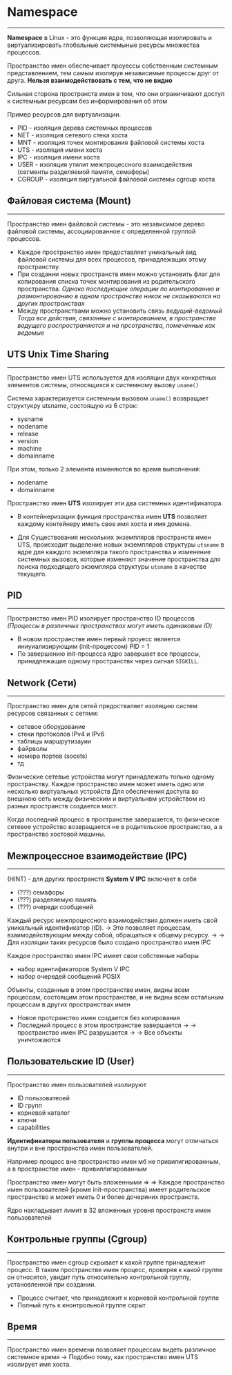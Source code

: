 # Namespace
---
**Namespace** в Linux - это функция ядра, позволяющая изолировать и виртуализировать глобальные системыные ресурсы множества процессов.

Пространство имен обеспечивает проуессы собственным системным представлением, тем самым изолируя независимые процессы друг от друга. **Нельзя взаимодействовать с тем, что не видно**

Сильная сторона пространств имен в том, что они ограничивают доступ к системным ресурсам без информирования об этом 

Пример ресурсов для виртуализации.
- PID - изоляция дерева системных процессов
- NET - изоляция сетевого стека хоста
- MNT - изоляция точек монтирования файловой системы хоста
- UTS - изоляция имени хоста
- IPC - изоляция имени хоста
- USER - изоляция утилит межпроцессного взаимодействия (сегменты разделяемой памяти, семафоры)
- CGROUP - изоляция виртуальной файловой системы cgroup хоста


## Файловая система (Mount)
---
Пространство имен файловой системы - это независимое дерево файловой системы, ассоциированное с определенной группой процессов.
- Каждое пространство имен предоставляет уникальный вид файловой системы для всех процессов, принадлежащих этому пространству.
- При создании новых пространств имен можно установить флаг для копирования списка точек монтирования из родительского пространства. 
  *Однако последующие операции по монтированию и размонтированию в одном пространстве никак не сказываются на других пространствах*
- Между пространствами можно установить связь *ведущий-ведомый*   
  *Тогда все действия, связанные с монтированием, в пространстве ведущего распространяются и на прсотранства, помеченные как ведомые*

## UTS Unix Time Sharing
---
Пространство имен UTS используется для изоляции двух конкретных элементов системы, относящихся к системному вызову `uname()`

Система характеризуется системным вызовом `uname()` 
  возвращает структукру utsname, состоящую из 6 строк:
  - sysname
  - nodename
  - release
  - version
  - machine
  - domainname

При этом, только 2 элемента изменяются во время выполнения:
  - nodename
  - domainname

Пространство имен **UTS**  изолирует эти два системных идентификатора.

- В контейнеризации функция пространства имен **UTS** позволяет каждому контейнеру иметь свое имя хоста и имя домена.

- Для Существования нескольких экземпляров пространств имен UTS, происходит выделение новых экземпляров структуры `utsname` в ядре для каждого экземпляра такого пространства и изменение системных вызовов, которые изменяют значение пространства для поиска подходящего экземпляра структуры `utsname` в качестве текущего.

## PID
---
Пространство имен PID изолирует пространство ID процессов
*(Процессы в различных пространствах могут иметь одинаковые ID)*
- В новом пространстве имен первый проуесс является иниуиализирующим (init-процессом) PID = 1
- По завершению init-процесса ядро завершает все процессы, принадлежащие одному пространствк через сигнал `SIGKILL`.

## Network (Сети)
---
Пространство имен для сетей предостваляет изоляцию систем ресурсов связанных с сетями:
- сетевое оборудование
- стеки протоколов IPv4 и IPv6
- таблицы маршрутизауии
- файрволы
- номера портов (socets)
- тд

Физические сетевые устройства могут принадлежать только одному пространству. 
Каждое пространство имен может иметь одно или несколько виртуальных устройств
  Для обеспечения доступа во внешнюю сеть между физическим и виртуальнвм устройством из разных пространств создается мост.

Когда последний процесс в пространстве завершается, то физическое сетевое устройство возвращается не в родительское пространство, а в пространство хостовой машины.

## Межпроцессное взаимодействие (IPC)
---
(HINT) - для других пространств
**System V IPC** включает в себя
- (???) семафоры
- (???) разделяемую память
- (???) очереди сообщений

Каждый ресурс межпроцессного взаимодействия должен иметь свой уникальный идентификатор (ID).
 -> Это позволяет процессам, взаимодействующим между собой, обращаться к общему ресурсу. ->
 -> Для изоляции таких ресурсов было создано пространство имен IPC

Каждое пространство имен IPC имеет свои собстенные наборы
- набор идентификаторов System V IPC
- набор очередей сообщений POSIX

Объекты, созданные в этом пространстве имен, видны всем процессам, состоящим этом пространстве, и не видны всем остальным процессам в других пространствах имен

- Новое протсранство имен создается без копирования
- Последний процесс в этом пространстве завершается -> 
-> пространство имен IPC разрушается ->
-> Все объекты уничтожаются

## Пользовательские ID (User)
---
Пространство имен пользователей изолируют 
- ID пользоватеоей 
- ID групп
- корневой каталог
- ключи
- capabilities

**Идентификаторы пользователя** и **группы процесса** могут отличаться внутри и вне пространства имен пользователей.

Например процесс вне пространство имен мб не привилигированным, а в пространстве имен - привиллигированным

Пространство имен могут быть вложенными =>
=> Каждое пространство имен пользователей (кроме init-пространства) имеет родительское пространство и может иметь 0 и более дочериних пространств.

Ядро накладывает лимит в 32 вложенных уровня пространств имен пользователей

## Контрольные группы (Cgroup)
---
Пространство имен cgroup скрывает к какой группе принадлежит процесс. В таком пространстве имен процесс,  проверяя к какой группе он относится, увидит путь относительно контрольной группу, установленной при создании.

- Процесс считает, что принадлежит к корневой контрольной группе
- Полный путь к кнонтрольной группе скрыт

## Время 
---
Пространство имен времени позволяет процессам видеть различное системное время
-> Подобно тому, как пространство имен UTS изолирует имя хоста.

